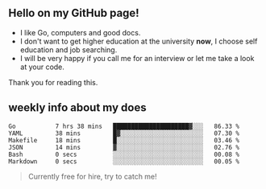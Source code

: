 ## Hello on my GitHub page!

- I like Go, computers and good docs.
- I don't want to get higher education at the university **now**, I choose self education and job searching.
- I will be very happy if you call me for an interview or let me take a look at your code.

Thank you for reading this.

## weekly info about my does
<!--START_SECTION:waka-->

```text
Go           7 hrs 38 mins   █████████████████████▓░░░   86.33 %
YAML         38 mins         █▓░░░░░░░░░░░░░░░░░░░░░░░   07.30 %
Makefile     18 mins         █░░░░░░░░░░░░░░░░░░░░░░░░   03.46 %
JSON         14 mins         ▓░░░░░░░░░░░░░░░░░░░░░░░░   02.76 %
Bash         0 secs          ░░░░░░░░░░░░░░░░░░░░░░░░░   00.08 %
Markdown     0 secs          ░░░░░░░░░░░░░░░░░░░░░░░░░   00.05 %
```

<!--END_SECTION:waka-->

> Currently free for hire, try to catch me!
